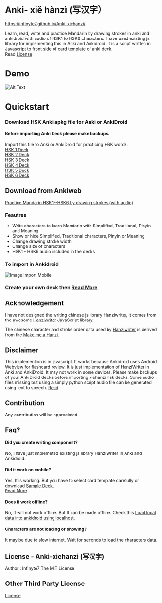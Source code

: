 # Anki- xiě hànzì (写汉字）

https://infinyte7.github.io/Anki-xiehanzi/

Learn, read, write and practice Mandarin by drawing strokes in anki and ankidroid with audio of HSK1 to HSK6 characters. I have used existing js library for implementing this in Anki and Ankidroid. It is a script written in Javascript to front side of card template of anki deck. <br>Read [License](https://github.com/infinyte7/Anki-xiehanzi/blob/master/License.md)

# Demo 
![Alt Text](https://github.com/infinyte7/Anki-xiehanzi/blob/master/image/xiehanzi_anki_demo.gif?raw=true)


# Quickstart
### Download HSK Anki apkg file for Anki or AnkiDroid
#### Before importing Anki Deck please make backups.

Import this file to Anki or AnkiDroid for practicing HSK words.
<br>[HSK 1 Deck](https://github.com/infinyte7/Anki-xiehanzi/blob/master/xiehanzi%20Anki%20Deck/xiehanzi_HSK1.apkg?raw=true)
<br>[HSK 2 Deck](https://github.com/infinyte7/Anki-xiehanzi/blob/master/xiehanzi%20Anki%20Deck/xiehanzi_HSK2.apkg?raw=true)
<br>[HSK 3 Deck](https://github.com/infinyte7/Anki-xiehanzi/blob/master/xiehanzi%20Anki%20Deck/xiehanzi_HSK3.apkg?raw=true)
<br>[HSK 4 Deck](https://github.com/infinyte7/Anki-xiehanzi/blob/master/xiehanzi%20Anki%20Deck/xiehanzi_HSK4.apkg?raw=true)
<br>[HSK 5 Deck](https://github.com/infinyte7/Anki-xiehanzi/blob/master/xiehanzi%20Anki%20Deck/xiehanzi_HSK5.apkg?raw=true)
<br>[HSK 6 Deck](https://github.com/infinyte7/Anki-xiehanzi/blob/master/xiehanzi%20Anki%20Deck/xiehanzi_HSK6.apkg?raw=true)

## Download from Ankiweb
[Practice Mandarin HSK1--HSK6 by drawing strokes (with audio)](https://ankiweb.net/shared/info/119943820)

### Feautres
- Write characters to learn Mandarin with Simplified, Traditional, Pinyin and Meaning
- Show or hide Simplified, Traditional characters, Pinyin or Meaning
- Change drawing stroke width 
- Change size of characters
- HSK1 - HSK6 audio included in the decks 

### To import in Ankidroid
![Image Import Mobile](https://github.com/infinyte7/Anki-maobi/blob/master/image/Import_in_mobile.png)


### Create your own deck then [Read More](https://github.com/infinyte7/Anki-xiehanzi/blob/master/Create%20new%20Deck%20From%20Scratch.md)

## Acknowledgement
I have not designed the writing chinese js library Hanziwriter, it comes from the awesome [Hanziwriter](https://hanziwriter.org) JavaScript library. 

The chinese character and stroke order data used by [Hanziwriter](https://github.com/chanind/hanzi-writer)
is derived from the [ Make me a Hanzi](https://github.com/skishore/makemeahanzi).
 
 
 ## Disclaimer
 This implemention is in javascript. It works because Ankidroid uses Android Webview for flashcard review. It is just implementation of HanziWriter in Anki and AnkiDroid. It may not work in some devices. Please make backups of your AnkiDroid decks before importing xiehanzi hsk decks.
 Some audio files missing but using a simply python script audio file can be generated using text to speech. [Read](https://github.com/infinyte7/gtts-textToMp3)
 
 ## Contribution
 Any contribution will be appreciated.
 
## Faq?
 #### Did you create writing component?
 No, I have just implemeted existing js library HanziWriter in Anki and Ankidroid.
 
 #### Did it work on mobile?
 Yes, It is working. But you have to select card template carefully or download [Sample Deck](https://github.com/infinyte7/Anki-maobi/blob/master/HSK%20Anki%20apkg/Write_Chinese.apkg?raw=true). <br>[Read More](https://github.com/infinyte7/Anki-xiehanzi/blob/master/Create%20new%20Deck%20From%20Scratch.md)
 
 #### Does it work offline?
 No, It will not work offline. 
 But It can be made offline. Check this [Load local data into ankidroid using localhost](https://github.com/infinyte7/Anki-xiehanzi/blob/master/Load%20hanzi%20data%20offline.md).
 
 #### Characters are not loading or showing?
 It may be due to slow internet. Wait for seconds to load the characters data.
 
## License - Anki-xiehanzi (写汉字)
Author : Infinyte7
The MIT License

## Other Third Party License
[License](https://github.com/infinyte7/Anki-xiehanzi/blob/master/License.md)
